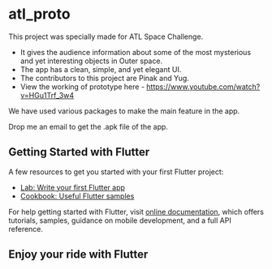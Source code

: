 # atl_proto

This project was specially made for ATL Space Challenge.
- It gives the audience information about some of the most mysterious and yet interesting objects in Outer space.
- The app has a clean, simple, and yet elegant UI.
- The contributors to this project are Pinak and Yug.
- View the working of prototype here - https://www.youtube.com/watch?v=HGu1Trf_3w4

We have used various packages to make the main feature in the app.

Drop me an email to get the .apk file of the app.

## Getting Started with Flutter

A few resources to get you started with your first Flutter project:

- [Lab: Write your first Flutter app](https://flutter.dev/docs/get-started/codelab)
- [Cookbook: Useful Flutter samples](https://flutter.dev/docs/cookbook)

For help getting started with Flutter, visit
[online documentation](https://flutter.dev/docs), which offers tutorials,
samples, guidance on mobile development, and a full API reference.

## Enjoy your ride with Flutter
